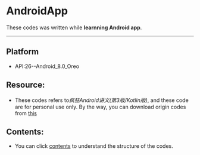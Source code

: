 AndroidApp
=============
These codes was written while **learnning Android app**.
****
## Platform
* API:26--Android_8.0_Oreo
## Resource:
* These codes refers to*疯狂Android讲义(第3版/Kotlin版)*, and these code are for personal use only. By the way, you can download origin codes from [this](http://www.broadview.com.cn/34237)
## Contents:
* You can click [contents](/Contents.md) to understand the structure of the codes.